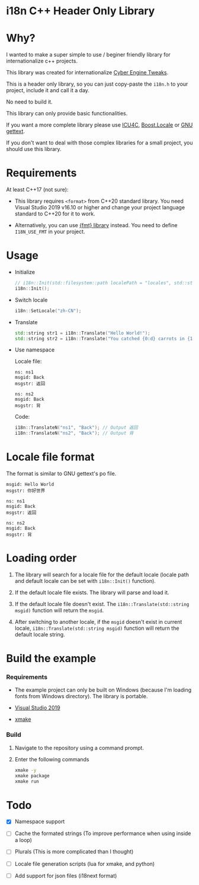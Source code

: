 # i18n C++ Header Only Library

# Why?

I wanted to make a super simple to use / beginer friendly library for internationalize c++ projects.

This library was created for internationalize [Cyber Engine Tweaks](https://github.com/yamashi/CyberEngineTweaks).

This is a header only library, so you can just copy-paste the `i18n.h` to your project, include it and call it a day.

No need to build it.

This library can only provide basic functionalities.

If you want a more complete library please use [ICU4C](https://github.com/unicode-org/icu), [Boost.Locale](https://www.boost.org/doc/libs/release/libs/locale/) or [GNU gettext](https://www.gnu.org/software/gettext/).

If you don't want to deal with those complex libraries for a small project, you should use this library.

# Requirements
At least C++17 (not sure):

- This library requires `<format>` from C++20 standard library. You need Visual Studio 2019 v16.10 or higher and change your project language standard to C++20 for it to work.

- Alternatively, you can use [{fmt} library](https://github.com/fmtlib/fmt) instead. You need to define `I18N_USE_FMT` in your project.

# Usage

- Initialize
   ```cpp
   // i18n::Init(std::filesystem::path localePath = "locales", std::string locale = "en-US", std::string defaultLocale = "en-US", std::string defaultNS = "default", std::string localeExtension = ".locale")
   i18n::Init();
   ```

- Switch locale
   ```cpp
   i18n::SetLocale("zh-CN");
   ```

- Translate
   ```cpp
   std::string str1 = i18n::Translate("Hello World!");
   std::string str2 = i18n::Translate("You catched {0:d} carrots in {1:d} seconds", 5, 2); // Using <format> from C++20 std or {fmt}
   ```
- Use namespace

   Locale file:
   ```
   ns: ns1
   msgid: Back
   msgstr: 返回

   ns: ns2
   msgid: Back
   msgstr: 背
   ```

   Code:
   ```cpp
   i18n::TranslateN("ns1", "Back"); // Output 返回
   i18n::TranslateN("ns2", "Back"); // Output 背
   ```

# Locale file format

The format is similar to GNU gettext's po file.

```
msgid: Hello World
msgstr: 你好世界

ns: ns1
msgid: Back
msgstr: 返回

ns: ns2
msgid: Back
msgstr: 背
```

# Loading order

1. The library will search for a locale file for the default locale (locale path and default locale can be set with `i18n::Init()` function).

2. If the default locale file exists. The library will parse and load it.

3. If the default locale file doesn't exist. The `i18n::Translate(std::string msgid)` function will return the `msgid`.

4. After switching to another locale, if the `msgid` doesn't exist in current locale, `i18n::Translate(std::string msgid)` function will return the default locale string.

# Build the example

### Requirements

- The example project can only be built on Windows (because I'm loading fonts from Windows directory). The library is portable.

- [Visual Studio 2019](https://visualstudio.microsoft.com/downloads/)

- [xmake](https://github.com/xmake-io/xmake/releases)

### Build

1. Navigate to the repository using a command prompt.

2. Enter the following commands
   ```sh
   xmake -y
   xmake package
   xmake run
   ```

# Todo

- [x] Namespace support

- [ ] Cache the formated strings (To improve performance when using inside a loop)

- [ ] Plurals (This is more complicated than I thought)

- [ ] Locale file generation scripts (lua for xmake, and python)

- [ ] Add support for json files (i18next format)
